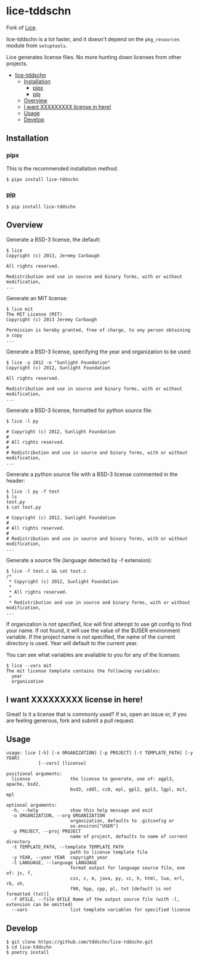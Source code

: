 # lice-tddschn

Fork of [Lice](https://github.com/licenses/lice).

lice-tddschn is a lot faster, and it doesn't depend on the `pkg_resources` module from `setuptools`.

Lice generates license files. No more hunting down licenses from other
projects.

- [lice-tddschn](#lice-tddschn)
  - [Installation](#installation)
    - [pipx](#pipx)
    - [pip](#pip)
  - [Overview](#overview)
  - [I want XXXXXXXXX license in here!](#i-want-xxxxxxxxx-license-in-here)
  - [Usage](#usage)
  - [Develop](#develop)

## Installation

### pipx

This is the recommended installation method.

```
$ pipx install lice-tddschn
```

### [pip](https://pypi.org/project/lice-tddschn/)

```
$ pip install lice-tddschn
```

## Overview

Generate a BSD-3 license, the default:

    $ lice
    Copyright (c) 2013, Jeremy Carbaugh

    All rights reserved.

    Redistribution and use in source and binary forms, with or without modification,
    ...

Generate an MIT license:

    $ lice mit
    The MIT License (MIT)
    Copyright (c) 2013 Jeremy Carbaugh

    Permission is hereby granted, free of charge, to any person obtaining a copy
    ...

Generate a BSD-3 license, specifying the year and organization to be
used:

    $ lice -y 2012 -o "Sunlight Foundation"
    Copyright (c) 2012, Sunlight Foundation

    All rights reserved.

    Redistribution and use in source and binary forms, with or without modification,
    ...

Generate a BSD-3 license, formatted for python source file:

    $ lice -l py

    # Copyright (c) 2012, Sunlight Foundation
    #
    # All rights reserved.
    #
    # Redistribution and use in source and binary forms, with or without modification,
    ...

Generate a python source file with a BSD-3 license commented in the
header:

    $ lice -l py -f test
    $ ls
    test.py
    $ cat test.py

    # Copyright (c) 2012, Sunlight Foundation
    #
    # All rights reserved.
    #
    # Redistribution and use in source and binary forms, with or without modification,
    ...

Generate a source file (language detected by -f extension):

    $ lice -f test.c && cat test.c
    /*
     * Copyright (c) 2012, Sunlight Foundation
     *
     * All rights reserved.
     *
     * Redistribution and use in source and binary forms, with or without modification,
    ...

If organization is not specified, lice will first attempt to use <span
class="title-ref">git config</span> to find your name. If not found, it
will use the value of the $USER environment variable. If the project
name is not specified, the name of the current directory is used. Year
will default to the current year.

You can see what variables are available to you for any of the licenses:

    $ lice --vars mit
    The mit license template contains the following variables:
      year
      organization

## I want XXXXXXXXX license in here!

Great! Is it a license that is commonly used? If so, open an issue or,
if you are feeling generous, fork and submit a pull request.

## Usage

    usage: lice [-h] [-o ORGANIZATION] [-p PROJECT] [-t TEMPLATE_PATH] [-y YEAR]
                [--vars] [license]

    positional arguments:
      license               the license to generate, one of: agpl3, apache, bsd2,
                            bsd3, cddl, cc0, epl, gpl2, gpl3, lgpl, mit, mpl

    optional arguments:
      -h, --help            show this help message and exit
      -o ORGANIZATION, --org ORGANIZATION
                            organization, defaults to .gitconfig or
                            os.environ["USER"]
      -p PROJECT, --proj PROJECT
                            name of project, defaults to name of current directory
      -t TEMPLATE_PATH, --template TEMPLATE_PATH
                            path to license template file
      -y YEAR, --year YEAR  copyright year
      -l LANGUAGE, --language LANGUAGE
                            format output for language source file, one of: js, f,
                            css, c, m, java, py, cc, h, html, lua, erl, rb, sh,
                            f90, hpp, cpp, pl, txt [default is not formatted (txt)]
      -f OFILE, --file OFILE Name of the output source file (with -l, extension can be omitted)
      --vars                list template variables for specified license

## Develop

```
$ git clone https://github.com/tddschn/lice-tddschn.git
$ cd lice-tddschn
$ poetry install
```